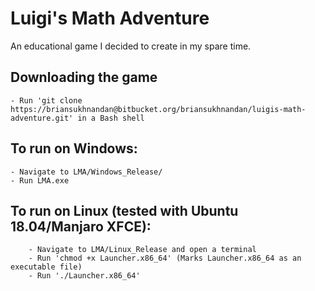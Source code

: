 # Luigi's Math Adventure
An educational game I decided to create in my spare time. 

## Downloading the game
	- Run 'git clone https://briansukhnandan@bitbucket.org/briansukhnandan/luigis-math-adventure.git' in a Bash shell

## To run on Windows: 
	- Navigate to LMA/Windows_Release/ 
	- Run LMA.exe 

## To run on Linux (tested with Ubuntu 18.04/Manjaro XFCE): 
		- Navigate to LMA/Linux_Release and open a terminal 
		- Run 'chmod +x Launcher.x86_64' (Marks Launcher.x86_64 as an executable file) 
		- Run './Launcher.x86_64' 

